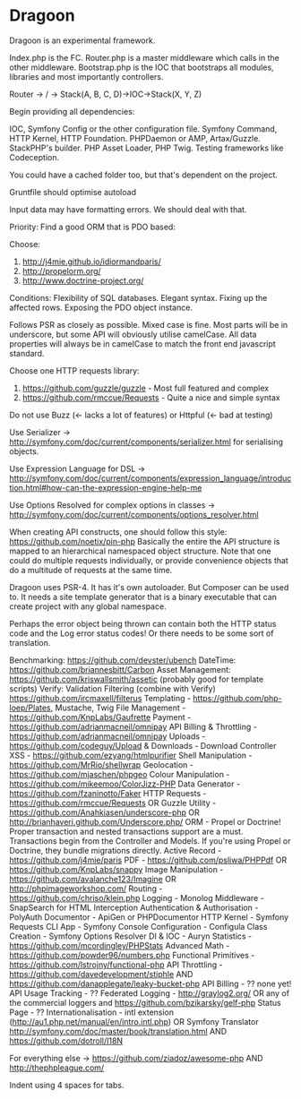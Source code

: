 Dragoon
=======

Dragoon is an experimental framework.

Index.php is the FC.
Router.php is a master middleware which calls in the other middleware.
Bootstrap.php is the IOC that bootstraps all modules, libraries and most importantly controllers.

Router
	-> /
		-> Stack(A, B, C, D)->IOC->Stack(X, Y, Z)

Begin providing all dependencies:

IOC, Symfony Config or the other configuration file. Symfony Command, HTTP Kernel, HTTP Foundation. PHPDaemon or AMP, Artax/Guzzle. StackPHP's builder. PHP Asset Loader, PHP Twig. Testing frameworks like Codeception.

You could have a cached folder too, but that's dependent on the project.

Gruntfile should optimise autoload

Input data may have formatting errors. We should deal with that.

Priority: Find a good ORM that is PDO based:

Choose:

1. http://j4mie.github.io/idiormandparis/
2. http://propelorm.org/
3. http://www.doctrine-project.org/

Conditions: Flexibility of SQL databases. Elegant syntax. Fixing up the affected rows. Exposing the PDO object instance.

Follows PSR as closely as possible. Mixed case is fine. Most parts will be in underscore, but some API will obviously utilise camelCase. All data properties will always be in camelCase to match the front end javascript standard.

Choose one HTTP requests library:

1. https://github.com/guzzle/guzzle - Most full featured and complex
2. https://github.com/rmccue/Requests - Quite a nice and simple syntax

Do not use Buzz (<- lacks a lot of features) or Httpful (<- bad at testing)

Use Serializer -> http://symfony.com/doc/current/components/serializer.html for serialising objects.

Use Expression Language for DSL -> http://symfony.com/doc/current/components/expression_language/introduction.html#how-can-the-expression-engine-help-me

Use Options Resolved for complex options in classes -> http://symfony.com/doc/current/components/options_resolver.html

When creating API constructs, one should follow this style: https://github.com/noetix/pin-php
Basically the entire the API structure is mapped to an hierarchical namespaced object structure.
Note that one could do multiple requests individually, or provide convenience objects that do a multitude of requests at the same time.

Dragoon uses PSR-4. It has it's own autoloader. But Composer can be used to.
It needs a site template generator that is a binary executable that can create project with any global namespace.

Perhaps the error object being thrown can contain both the HTTP status code and the Log error status codes! Or there needs to be some sort of translation.

Benchmarking: https://github.com/devster/ubench
DateTime: https://github.com/briannesbitt/Carbon
Asset Management: https://github.com/kriswallsmith/assetic (probably good for template scripts)
Verify: Validation
Filtering (combine with Verify) https://github.com/ircmaxell/filterus
Templating - https://github.com/php-loep/Plates, Mustache, Twig
File Management - https://github.com/KnpLabs/Gaufrette
Payment - https://github.com/adrianmacneil/omnipay
API Billing & Throttling - https://github.com/adrianmacneil/omnipay
Uploads - https://github.com/codeguy/Upload & Downloads - Download Controller
XSS - https://github.com/ezyang/htmlpurifier
Shell Manipulation - https://github.com/MrRio/shellwrap
Geolocation - https://github.com/mjaschen/phpgeo
Colour Manipulation - https://github.com/mikeemoo/ColorJizz-PHP
Data Generator - https://github.com/fzaninotto/Faker
HTTP Requests - https://github.com/rmccue/Requests OR Guzzle
Utility - https://github.com/Anahkiasen/underscore-php OR http://brianhaveri.github.com/Underscore.php/
ORM - Propel or Doctrine! Proper transaction and nested transactions support are a must. Transactions begin from the Controller and Models. If you're using Propel or Doctrine, they bundle migrations directly.
Active Record - https://github.com/j4mie/paris
PDF - https://github.com/psliwa/PHPPdf OR https://github.com/KnpLabs/snappy
Image Manipulation - https://github.com/avalanche123/Imagine OR http://phpimageworkshop.com/
Routing - https://github.com/chriso/klein.php
Logging - Monolog
Middleware - SnapSearch for HTML Interception
Authentication & Authorisation - PolyAuth
Documentor - ApiGen or PHPDocumentor
HTTP Kernel - Symfony Requests
CLI App - Symfony Console
Configuration - Configula
Class Creation - Symfony Options Resolver
DI & IOC - Auryn
Statistics - https://github.com/mcordingley/PHPStats
Advanced Math - https://github.com/powder96/numbers.php
Functional Primitives - https://github.com/lstrojny/functional-php
API Throttling - https://github.com/davedevelopment/stiphle AND https://github.com/danapplegate/leaky-bucket-php
API Billing - ?? none yet!
API Usage Tracking - ??
Federated Logging - http://graylog2.org/ OR any of the commercial loggers and https://github.com/bzikarsky/gelf-php
Status Page - ??
Internationalisation - intl extension (http://au1.php.net/manual/en/intro.intl.php) OR Symfony Translator http://symfony.com/doc/master/book/translation.html AND https://github.com/dotroll/I18N

For everything else -> https://github.com/ziadoz/awesome-php AND http://thephpleague.com/

Indent using 4 spaces for tabs.
